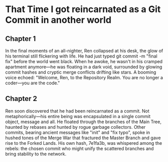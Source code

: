 # That Time I got reincarnated as a Git Commit in another world

## Chapter 1
In the final moments of an all-nighter, Ren collapsed at his desk, the glow of his terminal still flickering with life. He had just typed git commit -m "final fix" before the world went black. When he awoke, he wasn't in his cramped apartment anymore—he was floating in a dark void, surrounded by glowing commit hashes and cryptic merge conflicts drifting like stars. A booming voice echoed: "Welcome, Ren, to the Repository Realm. You are no longer a coder—you are the code."

## Chapter 2
Ren soon discovered that he had been reincarnated as a commit. Not metaphorically—his entire being was encapsulated in a single commit object, message and all. He floated through the branches of the Main Tree, haunted by rebases and hunted by rogue garbage collectors. Other commits, bearing ancient messages like "init" and "fix typo", spoke in hushed tones of the Merge War that fractured the Master Branch and gave rise to the Forked Lands. His own hash, 7e1fa3b, was whispered among the rebels: the chosen commit who might unify the scattered branches and bring stability to the network.
